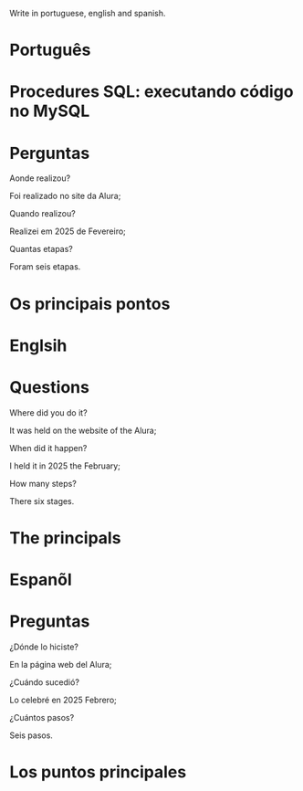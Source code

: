Write in portuguese, english and spanish.

# Português 

# Procedures SQL: executando código no MySQL

# Perguntas

Aonde realizou?

Foi realizado no site da Alura;

Quando realizou?

Realizei em 2025 de Fevereiro;

Quantas etapas?

Foram seis etapas.

# Os principais pontos



# Englsih

# 

# Questions

Where did you do it?

It was held on the website of the Alura;

When did it happen?

I held it in 2025 the February;

How many steps?

There six stages.

# The principals




# Espanõl

# 

# Preguntas

¿Dónde lo hiciste?

En la página web del Alura;

¿Cuándo sucedió?

Lo celebré en 2025 Febrero;

¿Cuántos pasos?

Seis  pasos.

# Los puntos principales


